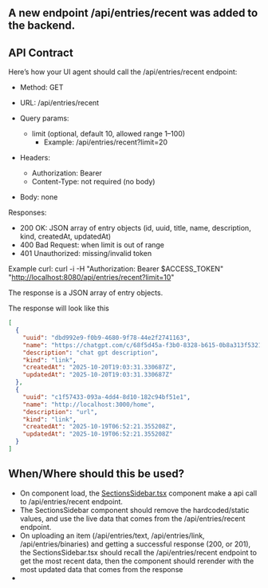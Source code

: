## A new endpoint /api/entries/recent was added to the backend.

## API Contract
Here’s how your UI agent should call the /api/entries/recent endpoint:
- Method: GET
- URL: /api/entries/recent
- Query params:
    - limit (optional, default 10, allowed range 1–100)
        - Example: /api/entries/recent?limit=20

- Headers:
    - Authorization: Bearer
    - Content-Type: not required (no body)

- Body: none

Responses:
- 200 OK: JSON array of entry objects (id, uuid, title, name, description, kind, createdAt, updatedAt)
- 400 Bad Request: when limit is out of range
- 401 Unauthorized: missing/invalid token

Example curl: curl -i -H "Authorization: Bearer $ACCESS_TOKEN"
"[http://localhost:8080/api/entries/recent?limit=10](http://localhost:8080/api/entries/recent?limit=10)"

The response is a JSON array of entry objects.

The response will look like this 

```json
[
  {
    "uuid": "dbd992e9-f0b9-4680-9f78-44e2f2741163",
    "name": "https://chatgpt.com/c/68f5d45a-f3b0-8328-b615-0b8a313f5321",
    "description": "chat gpt description",
    "kind": "link",
    "createdAt": "2025-10-20T19:03:31.330687Z",
    "updatedAt": "2025-10-20T19:03:31.330687Z"
  },
  {
    "uuid": "c1f57433-093a-4dd4-8d10-182c94bf51e1",
    "name": "http://localhost:3000/home",
    "description": "url",
    "kind": "link",
    "createdAt": "2025-10-19T06:52:21.355208Z",
    "updatedAt": "2025-10-19T06:52:21.355208Z"
  }
]

```

## When/Where should this be used?
- On component load, the [SectionsSidebar.tsx](../src/components/SectionsSidebar.tsx) component make a api call to /api/entries/recent endpoint.
- The SectionsSidebar component should remove the hardcoded/static values, and use the live data that comes from the /api/entries/recent endpoint.
- On uploading an item (/api/entries/text, /api/entries/link, /api/entries/binaries) and getting a successful response (200, or 201), the SectionsSidebar.tsx should recall the /api/entries/recent endpoint to get the most recent data, then the component should rerender with the most updated data that comes from the response
- 
